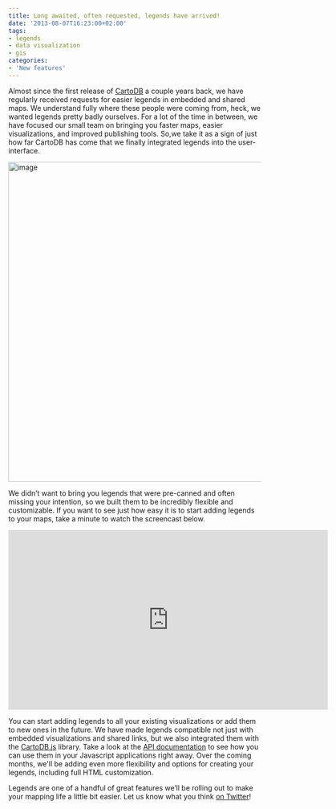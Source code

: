 ```yaml
---
title: Long awaited, often requested, legends have arrived!
date: '2013-08-07T16:23:00+02:00'
tags:
- legends
- data visualization
- gis
categories:
- 'New features'
---
```


Almost since the first release of <a href="https://cartodb.com/">CartoDB</a> a couple years back, we have regularly received requests for easier legends in embedded and shared maps. We understand fully where these people were coming from, heck, we wanted legends pretty badly ourselves. For a lot of the time in between, we have focused our small team on bringing you faster maps, easier visualizations, and improved publishing tools. So,we take it as a sign of just how far CartoDB has come that we finally integrated legends into the user-interface.

<img alt="image" src="http://cartodb.s3.amazonaws.com/tumblr/posts/legends1.jpg" width="637px"/>

We didn’t want to bring you legends that were pre-canned and often missing your intention, so we built them to be incredibly flexible and customizable. If you want to see just how easy it is to start adding legends to your maps, take a minute to watch the screencast below.

<iframe frameborder="0" height="358" src="http://player.vimeo.com/video/71905795" width="637"></iframe>

You can start adding legends to all your existing visualizations or add them to new ones in the future. We have made legends compatible not just with embedded visualizations and shared links, but we also integrated them with the <a href="http://developers.cartodb.com/documentation/cartodb-js.html">CartoDB.js</a> library. Take a look at the <a href="https://github.com/CartoDB/cartodb.js/blob/develop/doc/API.md#arguments">API documentation</a> to see how you can use them in your Javascript applications right away. Over the coming months, we'll be adding even more flexibility and options for creating your legends, including full HTML customization.

Legends are one of a handful of great features we’ll be rolling out to make your mapping life a little bit easier. Let us know what you think <a href="http://twitter.com/cartodb">on Twitter</a>!
